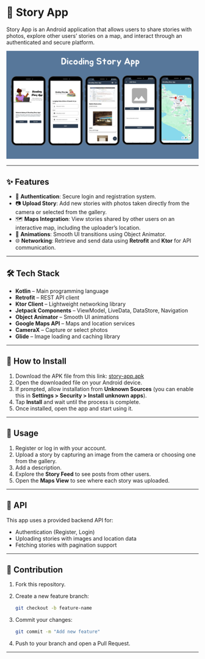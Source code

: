 # 📖 Story App

Story App is an Android application that allows users to share stories with photos, explore other users’ stories on a map, and interact through an authenticated and secure platform.

<img src="https://github.com/nabilaakhairunnisa/Dicoding-Submission-2-Android-Intermediate-Story-App/blob/main/mock.png" />

---

## ✨ Features

- 🔐 **Authentication**: Secure login and registration system.  
- 📷 **Upload Story**: Add new stories with photos taken directly from the camera or selected from the gallery.  
- 🗺️ **Maps Integration**: View stories shared by other users on an interactive map, including the uploader’s location.  
- 🔄 **Animations**: Smooth UI transitions using Object Animator.  
- 🌐 **Networking**: Retrieve and send data using **Retrofit** and **Ktor** for API communication.  

---

## 🛠️ Tech Stack

* **Kotlin** – Main programming language
* **Retrofit** – REST API client
* **Ktor Client** – Lightweight networking library
* **Jetpack Components** – ViewModel, LiveData, DataStore, Navigation
* **Object Animator** – Smooth UI animations
* **Google Maps API** – Maps and location services
* **CameraX** – Capture or select photos
* **Glide** – Image loading and caching library  

---

## 🔧 How to Install

1. Download the APK file from this link: [story-app.apk](https://github.com/nabilaakhairunnisa/Dicoding-Submission-2-Android-Intermediate-Story-App/raw/refs/heads/main/story-app-v1.apk)
2. Open the downloaded file on your Android device.  
3. If prompted, allow installation from **Unknown Sources** (you can enable this in **Settings > Security > Install unknown apps**).  
4. Tap **Install** and wait until the process is complete.  
5. Once installed, open the app and start using it.

---

## 🚀 Usage

1. Register or log in with your account.
2. Upload a story by capturing an image from the camera or choosing one from the gallery.
3. Add a description.
4. Explore the **Story Feed** to see posts from other users.
5. Open the **Maps View** to see where each story was uploaded.

---

## 📡 API

This app uses a provided backend API for:

* Authentication (Register, Login)
* Uploading stories with images and location data
* Fetching stories with pagination support

---

## 🤝 Contribution

1. Fork this repository.
2. Create a new feature branch:

   ```bash
   git checkout -b feature-name
   ```
3. Commit your changes:

   ```bash
   git commit -m "Add new feature"
   ```
4. Push to your branch and open a Pull Request.

---
